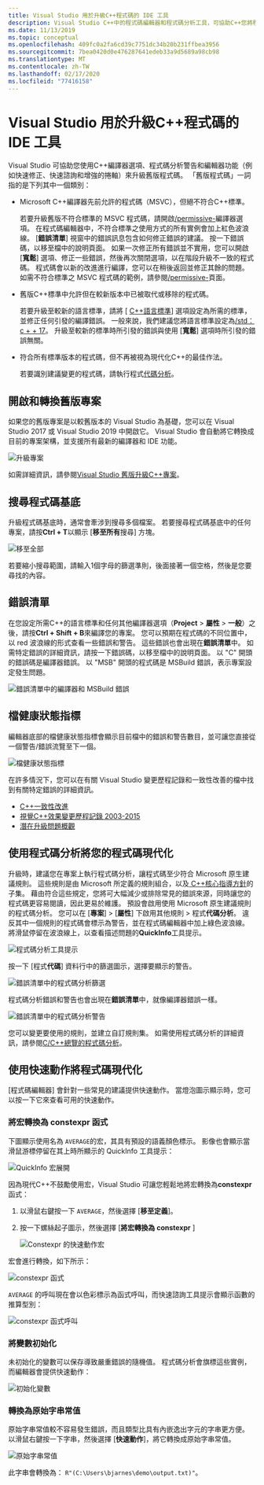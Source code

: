 ```yaml
---
title: Visual Studio 用於升級C++程式碼的 IDE 工具
description: Visual Studio C++中的程式碼編輯器和程式碼分析工具，可協助C++您將程式碼基底現代化。
ms.date: 11/13/2019
ms.topic: conceptual
ms.openlocfilehash: 409fc0a2fa6cd39c7751dc34b20b231ffbea3956
ms.sourcegitcommit: 7bea0420d0e476287641edeb33a9d5689a98cb98
ms.translationtype: MT
ms.contentlocale: zh-TW
ms.lasthandoff: 02/17/2020
ms.locfileid: "77416158"
---
```

# <a name="visual-studio-ide-tools-for-upgrading-c-code"></a>Visual Studio 用於升級C++程式碼的 IDE 工具

Visual Studio 可協助您使用C++編譯器選項、程式碼分析警告和編輯器功能（例如快速修正、快速諮詢和增強的捲軸）來升級舊版程式碼。 「舊版程式碼」一詞指的是下列其中一個類別：

- Microsoft C++編譯器先前允許的程式碼（MSVC），但絕不符合C++標準。

   若要升級舊版不符合標準的 MSVC 程式碼，請開啟[/permissive-](../build/reference/permissive-standards-conformance.md)編譯器選項。 在程式碼編輯器中，不符合標準之使用方式的所有實例會加上紅色波浪線。 [**錯誤清單**] 視窗中的錯誤訊息包含如何修正錯誤的建議。 按一下錯誤碼，以移至檔中的說明頁面。 如果一次修正所有錯誤並不實用，您可以開啟 [**寬鬆**] 選項、修正一些錯誤，然後再次關閉選項，以在階段升級不一致的程式碼。 程式碼會以新的改進進行編譯，您可以在稍後返回並修正其餘的問題。 如需不符合標準之 MSVC 程式碼的範例，請參閱[/permissive-](../build/reference/permissive-standards-conformance.md)頁面。

- 舊版C++標準中允許但在較新版本中已被取代或移除的程式碼。

   若要升級至較新的語言標準，請將 [ [ C++語言標準](../build/reference/std-specify-language-standard-version.md)] 選項設定為所需的標準，並修正任何引發的編譯錯誤。 一般來說，我們建議您將語言標準設定為[/std： c + + 17](../build/reference/std-specify-language-standard-version.md)。 升級至較新的標準時所引發的錯誤與使用 [**寬鬆**] 選項時所引發的錯誤無關。

- 符合所有標準版本的程式碼，但不再被視為現代化C++的最佳作法。

   若要識別建議變更的程式碼，請執行程式[代碼分析](/cpp/code-quality/code-analysis-for-c-cpp-overview)。

## <a name="open-and-convert-a-legacy-project"></a>開啟和轉換舊版專案

如果您的舊版專案是以較舊版本的 Visual Studio 為基礎，您可以在 Visual Studio 2017 或 Visual Studio 2019 中開啟它。 Visual Studio 會自動將它轉換成目前的專案架構，並支援所有最新的編譯器和 IDE 功能。

![升級專案](media/upgrade-dialog-v142.png "升級專案")

如需詳細資訊，請參閱[Visual Studio 舊版升級C++專案](upgrading-projects-from-earlier-versions-of-visual-cpp.md)。

## <a name="search-the-code-base"></a>搜尋程式碼基底

升級程式碼基底時，通常會牽涉到搜尋多個檔案。 若要搜尋程式碼基底中的任何專案，請按**Ctrl + T**以顯示 [**移至所有**搜尋] 方塊。

![移至全部](media/go-to-all.png "移至全部")

若要縮小搜尋範圍，請輸入1個字母的篩選準則，後面接著一個空格，然後是您要尋找的內容。

## <a name="error-list"></a>錯誤清單

在您設定所需C++的語言標準和任何其他編譯器選項（**Project** > **屬性** > **一般**）之後，請按**Ctrl + Shift + B**來編譯您的專案。 您可以預期在程式碼的不同位置中，以 red 波浪線的形式查看一些錯誤和警告。 這些錯誤也會出現在**錯誤清單**中。 如需特定錯誤的詳細資訊，請按一下錯誤碼，以移至檔中的說明頁面。 以 "C" 開頭的錯誤碼是編譯器錯誤。 以 "MSB" 開頭的程式碼是 MSBuild 錯誤，表示專案設定發生問題。

![錯誤清單中的編譯器和 MSBuild 錯誤](media/compiler-error-list.png "錯誤清單中的編譯器和 MSBuild 錯誤")

## <a name="document-health-indicator"></a>檔健康狀態指標

編輯器底部的檔健康狀態指標會顯示目前檔中的錯誤和警告數目，並可讓您直接從一個警告/錯誤流覽至下一個。

![檔健康狀態指標](media/document-health-indicator.png "檔健康狀態指標")

在許多情況下，您可以在有關 Visual Studio 變更歷程記錄和一致性改善的檔中找到有關特定錯誤的詳細資訊。

- [C++一致性改進](../overview/cpp-conformance-improvements.md)
- [視覺C++效果變更歷程記錄 2003-2015](visual-cpp-change-history-2003-2015.md)
- [潛在升級問題概觀](overview-of-potential-upgrade-issues-visual-cpp.md)

## <a name="use-code-analysis-to-modernize-your-code"></a>使用程式碼分析將您的程式碼現代化

升級時，建議您在專案上執行程式碼分析，讓程式碼至少符合 Microsoft 原生建議規則。 這些規則是由 Microsoft 所定義的規則組合，以及[ C++核心指導方針](https://isocpp.github.io/CppCoreGuidelines/CppCoreGuidelines)的子集。 藉由符合這些規定，您將可大幅減少或排除常見的錯誤來源，同時讓您的程式碼更容易閱讀，因此更易於維護。 預設會啟用使用 Microsoft 原生建議規則的程式碼分析。 您可以在 [**專案**] > [**屬性**] 下啟用其他規則 > 程式**代碼分析**。 違反其中一個規則的程式碼會標示為警告，並在程式碼編輯器中加上綠色波浪線。 將滑鼠停留在波浪線上，以查看描述問題的**QuickInfo**工具提示。

![程式碼分析工具提示](media/code-analysis-tooltip.png "程式碼分析警告")

按一下 [程式**代碼**] 資料行中的篩選圖示，選擇要顯示的警告。

![錯誤清單中的程式碼分析篩選](media/code-analysis-filter.png "錯誤清單中的程式碼分析篩選")

程式碼分析錯誤和警告也會出現在**錯誤清單**中，就像編譯器錯誤一樣。

![錯誤清單中的程式碼分析警告](media/code-analysis-error-list.png "錯誤清單中的程式碼分析警告")

您可以變更要使用的規則，並建立自訂規則集。 如需使用程式碼分析的詳細資訊，請參閱[C/C++總覽的程式碼分析](/cpp/code-quality/code-analysis-for-c-cpp-overview)。

## <a name="use-quick-actions-to-modernize-code"></a>使用快速動作將程式碼現代化

[程式碼編輯器] 會針對一些常見的建議提供快速動作。 當燈泡圖示顯示時，您可以按一下它來查看可用的快速動作。

### <a name="convert-macros-to-constexpr-functions"></a>將宏轉換為 constexpr 函式

下圖顯示使用名為 `AVERAGE`的宏，其具有預設的語義顏色標示。 影像也會顯示當滑鼠游標停留在其上時所顯示的 QuickInfo 工具提示：

![QuickInfo 宏展開](media/macro-expansion-quick-info.png "QuickInfo 工具提示宏展開")

因為現代C++不鼓勵使用宏，Visual Studio 可讓您輕鬆地將宏轉換為**constexpr**函式：

1. 以滑鼠右鍵按一下 `AVERAGE`，然後選擇 [**移至定義**]。
2. 按一下螺絲起子圖示，然後選擇 [**將宏轉換為 constexpr** ]

   ![Constexpr 的快速動作宏](media/quick-action-macro-to-constexpr.png "Constexpr 的快速動作宏")

宏會進行轉換，如下所示：

![constexpr 函式](media/constexpr-function.png "constexpr 函式")

`AVERAGE` 的呼叫現在會以色彩標示為函式呼叫，而快速諮詢工具提示會顯示函數的推算型別：

![constexpr 函式呼叫](media/constexpr-function-call.png "constexpr 函式呼叫")

### <a name="initialize-variables"></a>將變數初始化

未初始化的變數可以保存導致嚴重錯誤的隨機值。 程式碼分析會旗標這些實例，而編輯器會提供快速動作：

![初始化變數](media/init-variable.png "初始化變數快速動作")

### <a name="convert-to-raw-string-literal"></a>轉換為原始字串常值

原始字串常值較不容易發生錯誤，而且類型比具有內嵌逸出字元的字串更方便。 以滑鼠右鍵按一下字串，然後選擇 [**快速動作**]，將它轉換成原始字串常值。

![原始字串常值](media/raw-string-literal.png "原始字串常值")

此字串會轉換為： `R"(C:\Users\bjarnes\demo\output.txt)"`。
